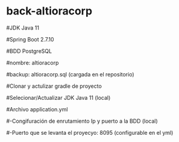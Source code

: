 # back-altioracorp

#JDK Java 11

#Spring Boot 2.7.10

#BDD PostgreSQL

#nombre: altioracorp

#backup: altioracorp.sql (cargada en el repositorio)

#Clonar y actulizar gradle de proyecto

#Selecionar/Actualizar JDK Java 11 (local)

#Archivo application.yml

#-Congifuración de enrutamiento Ip y puerto a la BDD (local)

#-Puerto que se levanta el proyecyo: 8095 (configurable en el yml)
